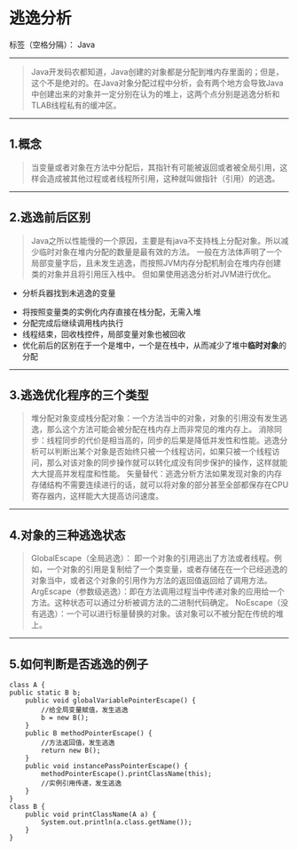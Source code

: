 # 逃逸分析

标签（空格分隔）： Java

---
> Java开发码农都知道，Java创建的对象都是分配到堆内存里面的；但是，这个不是绝对的。在Java对象分配过程中分析，会有两个地方会导致Java中创建出来的对象并一定分别在认为的堆上，这两个点分别是逃逸分析和TLAB线程私有的缓冲区。

---
## 1.概念
> 当变量或者对象在方法中分配后，其指针有可能被返回或者被全局引用，这样会造成被其他过程或者线程所引用，这种就叫做指针（引用）的逃逸。

---
## 2.逃逸前后区别
> Java之所以性能慢的一个原因，主要是有java不支持栈上分配对象。所以减少临时对象在堆内分配的数量是最有效的方法。
一般在方法体声明了一个局部变量字后，且未发生逃逸，而按照JVM内存分配机制会在堆内存创建类的对象并且将引用压入栈中。
但如果使用逃逸分析对JVM进行优化。

-  分析兵器找到未逃逸的变量
+  将按照变量类的实例化内存直接在栈分配，无需入堆
+  分配完成后继续调用栈内执行
+  线程结束，回收栈控件，局部变量对象也被回收
+  优化前后的区别在于一个是堆中，一个是在栈中，从而减少了堆中**临时对象**的分配

---
## 3.逃逸优化程序的三个类型
>堆分配对象变成栈分配对象：一个方法当中的对象，对象的引用没有发生逃逸，那么这个方法可能会被分配在栈内存上而非常见的堆内存上。 
消除同步：线程同步的代价是相当高的，同步的后果是降低并发性和性能。逃逸分析可以判断出某个对象是否始终只被一个线程访问，如果只被一个线程访问，那么对该对象的同步操作就可以转化成没有同步保护的操作，这样就能大大提高并发程度和性能。 
矢量替代：逃逸分析方法如果发现对象的内存存储结构不需要连续进行的话，就可以将对象的部分甚至全部都保存在CPU寄存器内，这样能大大提高访问速度。

---
## 4.对象的三种逃逸状态
>GlobalEscape（全局逃逸）： 即一个对象的引用逃出了方法或者线程。例如，一个对象的引用是复制给了一个类变量，或者存储在在一个已经逃逸的对象当中，或者这个对象的引用作为方法的返回值返回给了调用方法。 
ArgEscape（参数级逃逸）：即在方法调用过程当中传递对象的应用给一个方法。这种状态可以通过分析被调方法的二进制代码确定。 
NoEscape（没有逃逸）：一个可以进行标量替换的对象。该对象可以不被分配在传统的堆上。

---
## 5.如何判断是否逃逸的例子
```
class A {  
public static B b;  
    public void globalVariablePointerEscape() { 
        //给全局变量赋值，发生逃逸 
        b = new B();  
    }  
    public B methodPointerEscape() { 
        //方法返回值，发生逃逸
        return new B();  
    }  
    public void instancePassPointerEscape() {  
        methodPointerEscape().printClassName(this); 
        //实例引用传递，发生逃逸
    }  
}  
class B {  
    public void printClassName(A a) {  
        System.out.println(a.class.getName());  
    }  
}
```

